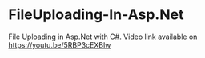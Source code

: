 # FileUploading-In-Asp.Net
File Uploading in Asp.Net with C#. Video link available on https://youtu.be/5RBP3cEXBlw
